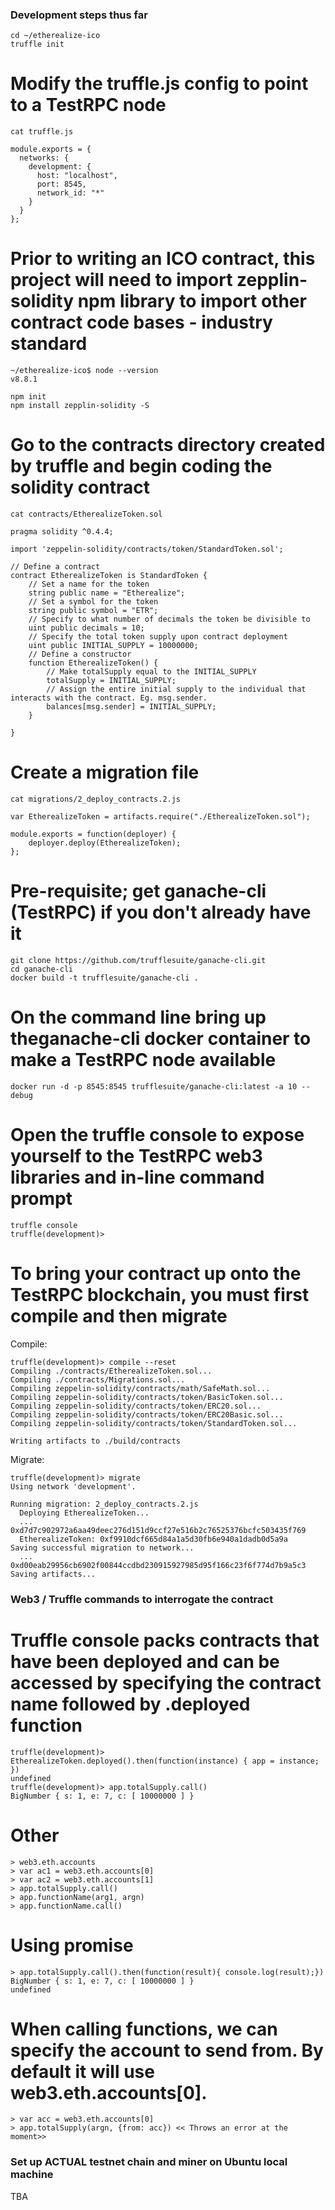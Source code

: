### Development steps thus far

```
cd ~/etherealize-ico
truffle init
```

# Modify the truffle.js config to point to a TestRPC node

```
cat truffle.js
```
```
module.exports = {
  networks: {
    development: {
      host: "localhost",
      port: 8545,
      network_id: "*"
    }
  }
};
```

# Prior to writing an ICO contract, this project will need to import zepplin-solidity npm library to import other contract code bases - industry standard

```
~/etherealize-ico$ node --version
v8.8.1

npm init
npm install zepplin-solidity -S
```

# Go to the contracts directory created by truffle and begin coding the solidity contract

```
cat contracts/EtherealizeToken.sol
```
```
pragma solidity ^0.4.4;

import 'zeppelin-solidity/contracts/token/StandardToken.sol';

// Define a contract
contract EtherealizeToken is StandardToken {
    // Set a name for the token
    string public name = "Etherealize";
    // Set a symbol for the token
    string public symbol = "ETR";
    // Specify to what number of decimals the token be divisible to
    uint public decimals = 10;
    // Specify the total token supply upon contract deployment
    uint public INITIAL_SUPPLY = 10000000;
    // Define a constructor
    function EtherealizeToken() {
        // Make totalSupply equal to the INITIAL_SUPPLY
        totalSupply = INITIAL_SUPPLY;
        // Assign the entire initial supply to the individual that interacts with the contract. Eg. msg.sender.
        balances[msg.sender] = INITIAL_SUPPLY;
    }

}
```

# Create a migration file

```
cat migrations/2_deploy_contracts.2.js
```
```
var EtherealizeToken = artifacts.require("./EtherealizeToken.sol");

module.exports = function(deployer) {
    deployer.deploy(EtherealizeToken);
};
```

# Pre-requisite; get ganache-cli (TestRPC) if you don't already have it
```
git clone https://github.com/trufflesuite/ganache-cli.git
cd ganache-cli
docker build -t trufflesuite/ganache-cli .
```

# On the command line bring up theganache-cli docker container to make a TestRPC node available

```
docker run -d -p 8545:8545 trufflesuite/ganache-cli:latest -a 10 --debug
```

# Open the truffle console to expose yourself to the TestRPC web3 libraries and in-line command prompt
```
truffle console
truffle(development)>
```
# To bring your contract up onto the TestRPC blockchain, you must first compile and then migrate
Compile:
```
truffle(development)> compile --reset
Compiling ./contracts/EtherealizeToken.sol...
Compiling ./contracts/Migrations.sol...
Compiling zeppelin-solidity/contracts/math/SafeMath.sol...
Compiling zeppelin-solidity/contracts/token/BasicToken.sol...
Compiling zeppelin-solidity/contracts/token/ERC20.sol...
Compiling zeppelin-solidity/contracts/token/ERC20Basic.sol...
Compiling zeppelin-solidity/contracts/token/StandardToken.sol...

Writing artifacts to ./build/contracts
```
Migrate:
```
truffle(development)> migrate
Using network 'development'.

Running migration: 2_deploy_contracts.2.js
  Deploying EtherealizeToken...
  ... 0xd7d7c902972a6aa49deec276d151d9ccf27e516b2c76525376bcfc503435f769
  EtherealizeToken: 0xf9910dcf665d84a1a5d30fb6e940a1dadb0d5a9a
Saving successful migration to network...
  ... 0xd00eab29956cb6902f00844ccdbd230915927985d95f166c23f6f774d7b9a5c3
Saving artifacts...
```

### Web3 / Truffle commands to interrogate the contract

# Truffle console packs contracts that have been deployed and can be accessed by specifying the contract name followed by .deployed function
```
truffle(development)> EtherealizeToken.deployed().then(function(instance) { app = instance; })
undefined
truffle(development)> app.totalSupply.call()
BigNumber { s: 1, e: 7, c: [ 10000000 ] }
```
# Other
```
> web3.eth.accounts
> var ac1 = web3.eth.accounts[0]
> var ac2 = web3.eth.accounts[1]
> app.totalSupply.call()
> app.functionName(arg1, argn)
> app.functionName.call() 
```
# Using promise

```
> app.totalSupply.call().then(function(result){ console.log(result);})
BigNumber { s: 1, e: 7, c: [ 10000000 ] }
undefined
```

# When calling functions, we can specify the account to send from. By default it will use web3.eth.accounts[0].
```
> var acc = web3.eth.accounts[0]
> app.totalSupply(argn, {from: acc}) << Throws an error at the moment>>
```

### Set up ACTUAL testnet chain and miner on Ubuntu local machine
TBA

